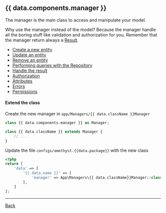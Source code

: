 ## {{ data.components.manager }}

The manager is the main class to access and manipulate your model.

Why use the manager instead of the model? Because the manager handle all the boring stuff like validation and authorization for you.
Remember that the manager return always a [Result](result.md).

* [Create a new entity](create.md)
* [Update an entity](update.md)
* [Remove an entity](remove.md)
* [Performing queries with the Repository](repository.md)
* [Handle the result](result.md)
* [Authorization](authorization.md)
* [Attributes](attributes.md)
* [Errors](errors.md)
* [Permissions](permissions.md)


#### Extend the class

Create the new manager in `app/Managers/{{ data.className }}Manager`
```php
class {{ data.components.manager }} as Manager;

class {{ data.className }} extends Manager {
	// ...
}
```
Update the file `configs/amethyst.{{data.package}}` with the new class
```php
<?php
return [
    'data' => [
        '{{ data.name }}' => [
            'manager' => App\Managers\{{ data.className}}Manager::class,
        ],
    ]
];
```

---
[Back](index.md)